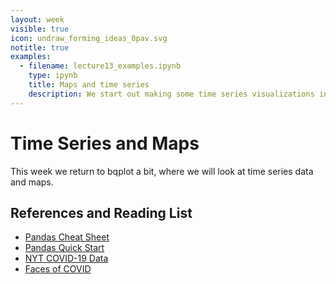 ```yaml
---
layout: week
visible: true
icon: undraw_forming_ideas_0pav.svg
notitle: true
examples: 
  - filename: lecture13_examples.ipynb
    type: ipynb
    title: Maps and time series
    description: We start out making some time series visualizations in bqplot, then begin moving to overlay them on maps.
---
```


# Time Series and Maps

This week we return to bqplot a bit, where we will look at time series data and maps.

## References and Reading List

 * [Pandas Cheat Sheet](https://pandas.pydata.org/Pandas_Cheat_Sheet.pdf)
 * [Pandas Quick Start](http://www.math.utah.edu/~li/python%20pandas.pdf)
 * [NYT COVID-19 Data](https://github.com/nytimes/covid-19-data)
 * [Faces of COVID](https://twitter.com/facesofcovid)
